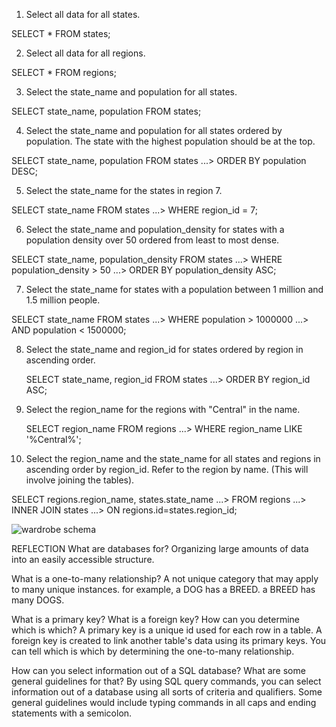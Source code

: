 1. Select all data for all states.

  SELECT * FROM states;

2. Select all data for all regions.

  SELECT * FROM regions;

3. Select the state_name and population for all states.

  SELECT state_name, population FROM states;

4. Select the state_name and population for all states ordered by
population. The state with the highest population should be at the top.

  SELECT state_name, population FROM states
  ...> ORDER BY population DESC;

5. Select the state_name for the states in region 7.

  SELECT state_name FROM states
  ...> WHERE region_id = 7;

6. Select the state_name and population_density for states with a
population density over 50 ordered from least to most dense.

  SELECT state_name, population_density FROM states
  ...> WHERE population_density > 50
  ...> ORDER BY population_density ASC;

7. Select the state_name for states with a population between 1 million
and 1.5 million people.

  SELECT state_name FROM states
  ...> WHERE population > 1000000
  ...> AND population < 1500000;

8. Select the state_name and region_id for states ordered by region in ascending order.

   SELECT state_name, region_id FROM states
   ...> ORDER BY region_id ASC;

9. Select the region_name for the regions with "Central" in the name.

   SELECT region_name FROM regions
   ...> WHERE region_name LIKE '%Central%';

10. Select the region_name and the state_name for all states and
regions in ascending order by region_id. Refer to the region by name.
(This will involve joining the tables).

   SELECT regions.region_name, states.state_name
   ...> FROM regions
   ...> INNER JOIN states
   ...> ON regions.id=states.region_id;

   ![wardrobe schema](https://github.com/mrYakamoto/phase-0/tree/master/week-8/database-intro/wardrobe_schema.png)


REFLECTION
What are databases for?
Organizing large amounts of data into an easily accessible structure.

What is a one-to-many relationship?
A not unique category that may apply to many unique instances.
for example, a DOG has a BREED. a BREED has many DOGS.

What is a primary key? What is a foreign key? How can you determine
 which is which?
A primary key is a unique id used for each row in a table. A foreign
key is created to link another table's data using its primary keys.
You can tell which is which by determining the one-to-many
relationship.

How can you select information out of a SQL database? What are some
 general guidelines for that?
 By using SQL query commands, you can select information out of a
 database using all sorts of criteria and qualifiers. Some general
 guidelines would include typing commands in all caps and ending
 statements with a semicolon.
